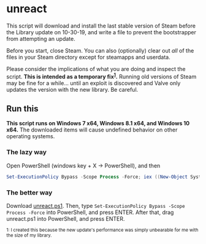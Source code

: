 # unreact
This script will download and install the last stable version of Steam before the Library update on 10-30-19, and write a file to prevent the bootstrapper from attempting an update.

Before you start, close Steam. You can also (optionally) clear out *all* of the files in your Steam directory except for steamapps and userdata.

Please consider the implications of what you are doing and inspect the script. **This is intended as a temporary fix<sup><a href="#footnote-1">1</a></sup>.** Running old versions of Steam may be fine for a while... until an exploit is discovered and Valve only updates the version with the new library. Be careful.

## Run this
**This script runs on Windows 7 x64, Windows 8.1 x64, and Windows 10 x64.** The downloaded items will cause undefined behavior on other operating systems.

### The lazy way
Open PowerShell (windows key + X -> PowerShell), and then
```powershell
Set-ExecutionPolicy Bypass -Scope Process -Force; iex ((New-Object System.Net.WebClient).DownloadString('https://raw.githubusercontent.com/antigravities/unreact/master/unreact.ps1'))
```
### The better way
Download [unreact.ps1](https://raw.githubusercontent.com/antigravities/unreact/master/unreact.ps1). Then, type `Set-ExecutionPolicy Bypass -Scope Process -Force` into PowerShell, and press ENTER. After that, drag unreact.ps1 into PowerShell, and press ENTER.

<sup><a id="footnote-1">1: I created this because the new update's performance was simply unbearable for me with the size of my library.</a></sup>
